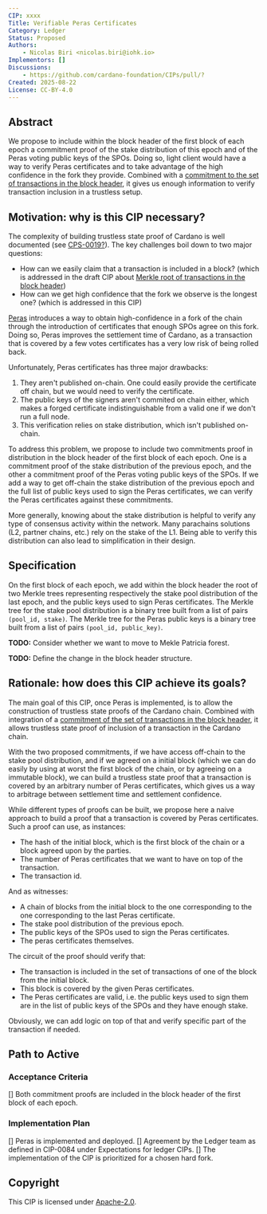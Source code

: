```yaml
---
CIP: xxxx
Title: Verifiable Peras Certificates
Category: Ledger
Status: Proposed
Authors:
    - Nicolas Biri <nicolas.biri@iohk.io>
Implementors: []
Discussions:
    - https://github.com/cardano-foundation/CIPs/pull/?
Created: 2025-08-22
License: CC-BY-4.0
---
```


## Abstract

We propose to include within the block header of the first block of each epoch
a commitment proof of the stake distribution of this epoch and of the Peras
voting public keys of the SPOs.
Doing so, light client would have a way to verify Peras certificates and to take
advantage of the high confidence in the fork they provide.
Combined with a
[commitment to the set of transactions in the block header][MerkleTxs],
it gives us enough information to verify transaction inclusion in a trustless
setup.

## Motivation: why is this CIP necessary?

The complexity of building trustless state proof of Cardano is well documented
(see [CPS-0019?](https://github.com/cardano-foundation/CIPs/pull/942)).
The key challenges boil down to two major questions:
- How can we easily claim that a transaction is included in a block?
  (which is addressed in the draft CIP about
  [Merkle root of transactions in the block header][MerkleTxs])
- How can we get high confidence that the fork we observe is the longest one?
  (which is addressed in this CIP)

[Peras][Peras] introduces a way to obtain high-confidence in a fork of the chain
through the introduction of certificates that enough SPOs agree on this fork.
Doing so, Peras improves the settlement time of Cardano, as a transaction that
is covered by a few votes certificates has a very low risk of being rolled back.

Unfortunately, Peras certificates has three major drawbacks:

1. They aren't published on-chain.
   One could easily provide the certificate off chain, but we would need to
   verify the certificate.
2. The public keys of the signers aren't commited on chain either,
   which makes a forged certificate indistinguishable from a valid one if we
   don't run a full node.
3. This verification relies on stake distribution, which isn't published
   on-chain.

To address this problem, we propose to include two commitments proof in
distribution in the block header of the first block of each epoch.
One is a commitment proof of the stake distribution of the previous epoch,
and the other a commitment proof of the Peras voting public keys of the SPOs.
If we add a way to get off-chain the stake distribution of the previous epoch
and the full list of public keys used to sign the Peras certificates,
we can verify the Peras certificates against these commitments.


More generally, knowing about the stake distribution is helpful to verify any
type of consensus activity within the network.
Many parachains solutions (L2, partner chains, etc.) rely on the stake of the
L1.
Being able to verify this distribution can also lead to simplification in their
design.


## Specification

On the first block of each epoch, we add within the block header the root of
two Merkle trees representing respectively the stake pool distribution
of the last epoch, and the public keys used to sign Peras certificates.
The Merkle tree for the stake pool distribution is a binary tree built from a
list of pairs `(pool_id, stake)`.
The Merkle tree for the Peras public keys is a binary tree built from a list of
pairs `(pool_id, public_key)`.

**TODO:** Consider whether we want to move to Mekle Patricia forest.

**TODO:** Define the change in the block header structure.



## Rationale: how does this CIP achieve its goals?

The main goal of this CIP, once Peras is implemented, is to allow the
construction of trustless state proofs of the Cardano chain.
Combined with integration of a
[commitment of the set of transactions in the block header][MerkleTxs],
it allows trustless state proof of inclusion of a transaction in the Cardano
chain.

With the two proposed commitments, if we have access off-chain to the stake pool
distribution, and if we agreed on a initial block (which we
can do easily by using at worst the first block of the chain, or by agreeing on
a immutable block), we can build a trustless state proof that a transaction is
covered by an arbitrary number of Peras certificates, which gives us a way to
arbitrage between settlement time and settlement confidence.

While different types of proofs can be built, we propose here a naive approach
to build a proof that a transaction is covered by Peras certificates.
Such a proof can use, as instances:

- The hash of the initial block, which is the first block of the chain or a block agreed
  upon by the parties.
- The number of Peras certificates that we want to have on top of the
  transaction.
- The transaction id.

And as witnesses:
- A chain of blocks from the initial block to the one corresponding to the one
  corresponding to the last Peras certificate.
- The stake pool distribution of the previous epoch.
- The public keys of the SPOs used to sign the Peras certificates.
- The peras certificates themselves.

The circuit of the proof should verify that:
- The transaction is included in the set of transactions of one of the block
  from the initial block.
- This block is covered by the given Peras certificates.
- The Peras certificates are valid, i.e. the public keys used to sign them
  are in the list of public keys of the SPOs and they have enough stake.

Obviously, we can add logic on top of that and verify specific part of the
transaction if needed.

## Path to Active

### Acceptance Criteria

[] Both commitment proofs are included in the block header of the first block of each epoch.

### Implementation Plan

[] Peras is implemented and deployed.
[] Agreement by the Ledger team as defined in CIP-0084 under Expectations for
ledger CIPs.
[] The implementation of the CIP is prioritized for a chosen hard fork.


<!-- OPTIONAL SECTIONS: see CIP-0001 > Document > Structure table -->

## Copyright

This CIP is licensed under [Apache-2.0](http://www.apache.org/licenses/LICENSE-2.0).

[Peras]: https://github.com/cardano-foundation/CIPs/blob/master/CIP-0140
[MerkleTxs]: https://github.com/cardano-foundation/CIPs/pull/964
